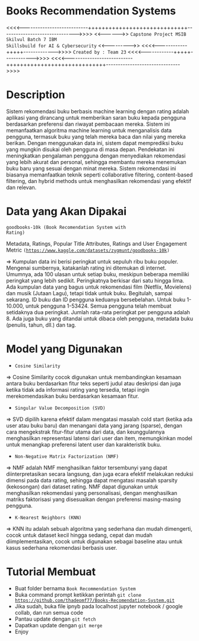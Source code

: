 # Books Recommendation Systems
<<<<---------------------------+++++++++++++++++++++++++++++------------------------------->>>>
<<------>> <code>Capstone Project MSIB Skilvul Batch 7 IBM Skillsbuild for AI & Cybersecurity</code> <<--------->>
<<<<------------+++++------------->>>> <code>Created by : Team 23</code> <<<<------------+++++------------>>>>
<<<<---------------------------+++++++++++++++++++++++++++++------------------------------->>>>
# Description
Sistem rekomendasi buku berbasis machine learning dengan rating adalah aplikasi yang dirancang untuk memberikan saran buku kepada pengguna berdasarkan preferensi dan riwayat pembacaan mereka. Sistem ini memanfaatkan algoritma machine learning untuk menganalisis data pengguna, termasuk buku yang telah mereka baca dan nilai yang mereka berikan. Dengan menggunakan data ini, sistem dapat memprediksi buku yang mungkin disukai oleh pengguna di masa depan. Pendekatan ini meningkatkan pengalaman pengguna dengan menyediakan rekomendasi yang lebih akurat dan personal, sehingga membantu mereka menemukan buku baru yang sesuai dengan minat mereka. Sistem rekomendasi ini biasanya memanfaatkan teknik seperti collaborative filtering, content-based filtering, dan hybrid methods untuk menghasilkan rekomendasi yang efektif dan relevan.

# Data yang Akan Dipakai
<code>goodbooks-10k (Book Recomendation System with Rating)</code> 

Metadata, Ratings, Popular Title Attributes, Ratings and User Engagement Metric <code>(https://www.kaggle.com/datasets/zygmunt/goodbooks-10k)</code>

=> Kumpulan data ini berisi peringkat untuk sepuluh ribu buku populer. Mengenai sumbernya, katakanlah rating ini ditemukan di internet. Umumnya, ada 100 ulasan untuk setiap buku, meskipun beberapa memiliki peringkat yang lebih sedikit. Peringkatnya berkisar dari satu hingga lima. Ada kumpulan data yang bagus untuk rekomendasi film (Netflix, Movielens) dan musik (Jutaan Lagu), tetapi tidak untuk buku. Begitulah, sampai sekarang. ID buku dan ID pengguna keduanya bersebelahan. Untuk buku 1-10.000, untuk pengguna 1-53424. Semua pengguna telah membuat setidaknya dua peringkat. Jumlah rata-rata peringkat per pengguna adalah 8. Ada juga buku yang ditandai untuk dibaca oleh pengguna, metadata buku (penulis, tahun, dll.) dan tag. 

# Model yang Digunakan
- <code>Cosine Similarity</code>

=> Cosine Similarity cocok digunakan untuk membandingkan kesamaan antara buku berdasarkan fitur teks seperti judul atau deskripsi dan juga ketika tidak ada informasi rating yang tersedia, tetapi ingin merekomendasikan buku berdasarkan kesamaan fitur.

- <code>Singular Value Decomposition (SVD)</code>

=> SVD dipilih karena efektif dalam mengatasi masalah cold start (ketika ada user atau buku baru) dan menangani data yang jarang (sparse), dengan cara mengekstrak fitur-fitur utama dari data, dan keunggulannya menghasilkan representasi latensi dari user dan item, memungkinkan model untuk menangkap preferensi latent user dan karakteristik buku.

- <code>Non-Negative Matrix Factorization (NMF)</code>

=> NMF adalah NMF menghasilkan faktor tersembunyi yang dapat diinterpretasikan secara langsung, dan juga ecara efektif melakukan reduksi dimensi pada data rating, sehingga dapat mengatasi masalah sparsity (kekosongan) dari dataset rating. NMF dapat digunakan untuk menghasilkan rekomendasi yang personalisasi, dengan menghasilkan matriks faktorisasi yang disesuaikan dengan preferensi masing-masing pengguna.

- <code>K-Nearest Neighbors (KNN)</code>

=> KNN itu adalah sebuah algoritma yang sederhana dan mudah dimengerti, cocok untuk dataset kecil hingga sedang, cepat dan mudah diimplementasikan, cocok untuk digunakan sebagai baseline atau untuk kasus sederhana rekomendasi berbasis user.

# Tutorial Membuat
- Buat folder bernama <code>Book Recommendation System</code>
- Buka command prompt ketikkan perintah <code>git clone https://github.com/thadeomf77/Books-Recomendation-System.git</code>
- Jika sudah, buka file ipnyb pada localhost jupyter notebook / google collab, dan run semua code
- Pantau update dengan <code>git fetch</code>
- Dapatkan update dengan <code>git merge</code>
- Enjoy


